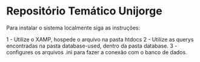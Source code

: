 # Repositório Temático Unijorge

Para instalar o sistema localmente siga as instruções:

1 - Utilize o XAMP, hospede o arquivo na pasta htdocs
2 - Utilize as querys encontradas na pasta database-used, dentro da pasta database.
3 - configures os arquivos .ini para fazer a conexão com o banco de dados.
